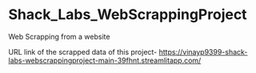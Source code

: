 # Shack_Labs_WebScrappingProject
Web Scrapping from a website

URL link of the scrapped data of this project-
https://vinayp9399-shack-labs-webscrappingproject-main-39fhnt.streamlitapp.com/
